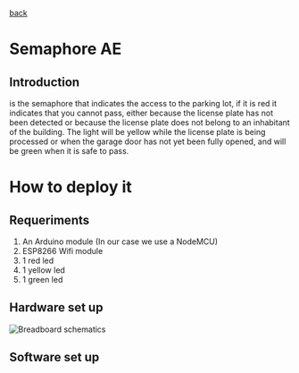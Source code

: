 [back](https://github.com/ruzafa8/SmartBuilding)
# Semaphore AE
## Introduction
is the semaphore that indicates the access to the parking lot, if it is red it indicates that you cannot pass, either because the license plate has not been detected or because the license plate does not belong to an inhabitant of the building.
The light will be yellow while the license plate is being processed or when the garage door has not yet been fully opened, and will be green when it is safe to pass.
# How to deploy it

## Requeriments
1. An Arduino module (In our case we use a NodeMCU)
2. ESP8266 Wifi module
3. 1 red led
4. 1 yellow led
5. 1 green led

## Hardware set up
![Breadboard schematics](/SemaphoreAE/semaphore_schematic.png)

## Software set up